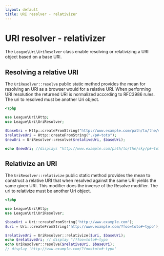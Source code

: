 ```yaml
---
layout: default
title: URI resolver - relativizer
---
```


URI resolver - relativizer
=======

The `League\Uri\UriResolver` class enable resolving or relativizing a URI object based on a base URI. 

## Resolving a relative URI

The `UriResolver::resolve` public static method provides the mean for resolving an URI as a browser would for a relative URI. When performing URI resolution the returned URI is normalized according to RFC3986 rules. The uri to resolved must be another Uri object.

~~~php
<?php

use League\Uri\Http;
use League\Uri\UriResolver;

$baseUri = Http::createFromString("http://www.example.com/path/to/the/sky/");
$relativeUri = Http::createFromString("./p#~toto");
$newUri = UriResolver::resolve($relativeUri, $baseUri);

echo $newUri; //displays "http://www.example.com/path/to/the/sky/p#~toto"
~~~

## Relativize an URI

The `UriResolver::relativize` public static method provides the mean to construct a relative URI that when resolved against the same URI yields the same given URI. This modifier does the inverse of the Resolve modifier. The uri to relativize must be another Uri object.

~~~php
<?php

use League\Uri\Http;
use League\Uri\UriResolver;

$baseUri = Uri::createFromString('http://www.example.com');
$uri = Uri::createFromString('http://www.example.com/?foo=toto#~typo');

$relativeUri = UriResolver::relativize($uri, $baseUri);
echo $relativeUri; // display "/?foo=toto#~typo
echo UriResolver::resolve($relativeUri, $baseUri);
// display 'http://www.example.com/?foo=toto#~typo'
~~~
